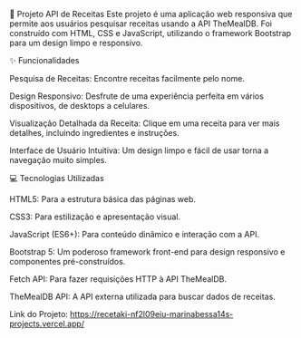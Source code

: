 🍲 Projeto API de Receitas
Este projeto é uma aplicação web responsiva que permite aos usuários pesquisar receitas usando a API TheMealDB. Foi construído com HTML, CSS e JavaScript, utilizando o framework Bootstrap para um design limpo e responsivo.

✨ Funcionalidades

Pesquisa de Receitas: Encontre receitas facilmente pelo nome.

Design Responsivo: Desfrute de uma experiência perfeita em vários dispositivos, de desktops a celulares.

Visualização Detalhada da Receita: Clique em uma receita para ver mais detalhes, incluindo ingredientes e instruções.

Interface de Usuário Intuitiva: Um design limpo e fácil de usar torna a navegação muito simples.

💻 Tecnologias Utilizadas

HTML5: Para a estrutura básica das páginas web.

CSS3: Para estilização e apresentação visual.

JavaScript (ES6+): Para conteúdo dinâmico e interação com a API.

Bootstrap 5: Um poderoso framework front-end para design responsivo e componentes pré-construídos.

Fetch API: Para fazer requisições HTTP à API TheMealDB.

TheMealDB API: A API externa utilizada para buscar dados de receitas.

Link do Projeto: https://recetaki-nf2l09eiu-marinabessa14s-projects.vercel.app/
